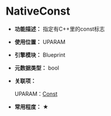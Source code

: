 ﻿# NativeConst

- **功能描述：** 指定有C++里的const标志

- **使用位置：** UPARAM

- **引擎模块：** Blueprint

- **元数据类型：** bool

- **关联项：** 

  UPARAM：[Const](../../Specifier/UPARAM/Blueprint/Const/Const.md)

- **常用程度：** ★

